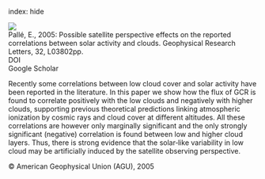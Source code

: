 index: hide

<div class="Citation">
    <div class="Citation-thumb CitationThumb-linked"  data-href="https://doi.org/10.1029/2004gl021167">
      <img src="https://static.claimspace.cloud/climate-study-static/refs/thumbs/7/Pall_2005-thumb.png" />
    </div>

  <div class="Citation-body">
    <div class="Citation-text">Pallé, E., 2005: Possible satellite perspective effects on the reported correlations between solar activity and clouds. <span class="Article-journal">Geophysical Research Letters, </span><span class="Article-volume">32, </span>L03802pp.</div>
    <div class="Citation-links">
      <div class="CitationLink" data-href="https://doi.org/10.1029/2004gl021167">
        <div class="CitationLink-icon CitationLink-Doi"></div>
        <div class="CitationLink-text">DOI</div>
      </div>
      <div class="CitationLink" data-href="https://scholar.google.com/scholar?q=10.1029/2004gl021167">
        <div class="CitationLink-icon CitationLink-Scholar"></div>
        <div class="CitationLink-text">Google Scholar</div>
      </div>
    </div>
  </div>
</div>

Recently some correlations between low cloud cover and solar activity have been reported in the literature. In this paper we show how the flux of GCR is found to correlate positively with the low clouds and negatively with higher clouds, supporting previous theoretical predictions linking atmospheric ionization by cosmic rays and cloud cover at different altitudes. All these correlations are however only marginally significant and the only strongly significant (negative) correlation is found between low and higher cloud layers. Thus, there is strong evidence that the solar‐like variability in low cloud may be artificially induced by the satellite observing perspective.

<div class="Citation-copy">
&copy; American Geophysical Union (AGU), 2005
</div>